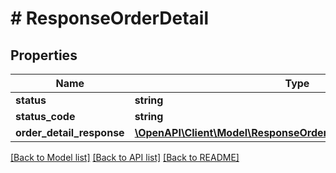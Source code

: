 # # ResponseOrderDetail

## Properties

Name | Type | Description | Notes
------------ | ------------- | ------------- | -------------
**status** | **string** |  | [optional]
**status_code** | **string** |  | [optional]
**order_detail_response** | [**\OpenAPI\Client\Model\ResponseOrderDetailOrderDetailResponse**](ResponseOrderDetailOrderDetailResponse.md) |  | [optional]

[[Back to Model list]](../../README.md#models) [[Back to API list]](../../README.md#endpoints) [[Back to README]](../../README.md)
